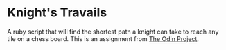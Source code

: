 # Knight's Travails
A ruby script that will find the shortest path a knight can take to reach any tile on a chess board. This is an assignment from [The Odin Project](https://www.theodinproject.com/lessons/ruby-knights-travails).